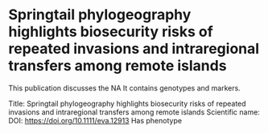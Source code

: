 # Springtail phylogeography highlights biosecurity risks of repeated invasions and intraregional transfers among remote islands

This publication discusses the NA
It contains  genotypes and  markers.

Title: Springtail phylogeography highlights biosecurity risks of repeated invasions and intraregional transfers among remote islands
Scientific name: 
DOI: https://doi.org/10.1111/eva.12913
Has phenotype 

